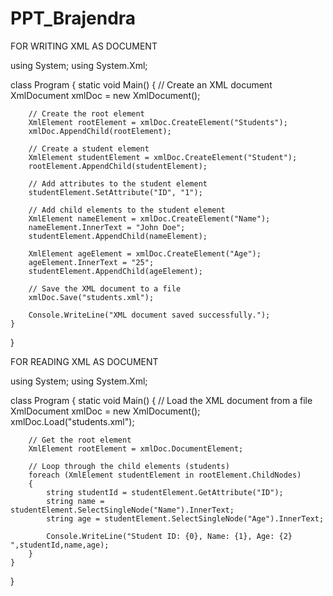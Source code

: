 # PPT_Brajendra

FOR WRITING XML AS DOCUMENT


using System;
using System.Xml;

class Program
{
    static void Main()
    {
        // Create an XML document
        XmlDocument xmlDoc = new XmlDocument();

        // Create the root element
        XmlElement rootElement = xmlDoc.CreateElement("Students");
        xmlDoc.AppendChild(rootElement);

        // Create a student element
        XmlElement studentElement = xmlDoc.CreateElement("Student");
        rootElement.AppendChild(studentElement);

        // Add attributes to the student element
        studentElement.SetAttribute("ID", "1");

        // Add child elements to the student element
        XmlElement nameElement = xmlDoc.CreateElement("Name");
        nameElement.InnerText = "John Doe";
        studentElement.AppendChild(nameElement);

        XmlElement ageElement = xmlDoc.CreateElement("Age");
        ageElement.InnerText = "25";
        studentElement.AppendChild(ageElement);

        // Save the XML document to a file
        xmlDoc.Save("students.xml");

        Console.WriteLine("XML document saved successfully.");
    }
}







FOR READING XML AS DOCUMENT




using System;
using System.Xml;

class Program
{
    static void Main()
    {
        // Load the XML document from a file
        XmlDocument xmlDoc = new XmlDocument();
        xmlDoc.Load("students.xml");

        // Get the root element
        XmlElement rootElement = xmlDoc.DocumentElement;

        // Loop through the child elements (students)
        foreach (XmlElement studentElement in rootElement.ChildNodes)
        {
            string studentId = studentElement.GetAttribute("ID");
            string name = studentElement.SelectSingleNode("Name").InnerText;
            string age = studentElement.SelectSingleNode("Age").InnerText;

            Console.WriteLine("Student ID: {0}, Name: {1}, Age: {2} ",studentId,name,age);
        }
    }
}
